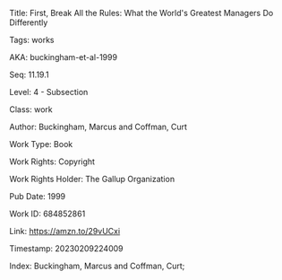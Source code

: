 Title:  First, Break All the Rules: What the World's Greatest Managers Do Differently

Tags:   works

AKA:    buckingham-et-al-1999

Seq:    11.19.1

Level:  4 - Subsection

Class:  work

Author: Buckingham, Marcus and Coffman, Curt

Work Type: Book

Work Rights: Copyright

Work Rights Holder: The Gallup Organization

Pub Date: 1999

Work ID: 684852861

Link:   https://amzn.to/29vUCxi

Timestamp: 20230209224009

Index:  Buckingham, Marcus and Coffman, Curt; 
